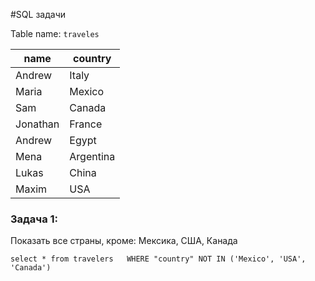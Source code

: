 #SQL задачи

Table name: ``` traveles ```

name | country | 
--- | --- | 
Andrew | Italy |  
Maria | Mexico | 
Sam | Canada | 
Jonathan | France | 
Andrew | Egypt | 
Mena | Argentina | 
Lukas | China | 
Maxim | USA | 

### Задача 1:
Показать все страны, кроме: Мексика, США, Канада

``` select * from travelers   WHERE "country" NOT IN ('Mexico', 'USA', 'Canada') ```